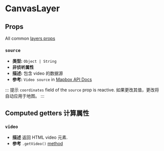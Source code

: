# CanvasLayer

## Props

All common [layers props](/api/Layers/README.md#props)

### `source`

- **类型:** `Object | String`
- **非侦听属性**
- **描述:** 包含 video 的数据源
- **参考:** `Video source` in [Mapbox API Docs](https://docs.mapbox.com/mapbox-gl-js/api/#videosource)

::: 提示
`coordinates` field of the `source` prop is reactive.
如果更改其值，更改将自动应用于地图。
:::

## Computed getters 计算属性

### `video`

- **描述** 返回 HTML video 元素.
- **参考** `.getVideo()` [method](https://docs.mapbox.com/mapbox-gl-js/api/#videosource#getvideo)
